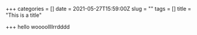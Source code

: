 +++
categories = []
date = 2021-05-27T15:59:00Z
slug = ""
tags = []
title = "This is a title"

+++
hello woooollllrrdddd